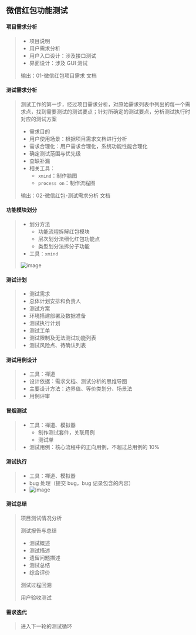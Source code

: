 ## 微信红包功能测试



#### 项目需求分析

> - 项目说明
> - 用户需求分析
> - 用户入口设计：涉及接口测试
> - 界面设计：涉及 GUI 测试
>
> 输出：01-微信红包项目需求 文档



#### 测试需求分析

> 测试工作的第一步，经过项目需求分析，对原始需求列表中列出的每一个需求点，找到需要测试的测试要点；针对所确定的测试要点，分析测试执行时对应的测试方案
>
> - 需求目的
> - 用户使用场景：根据项目需求文档进行分析
> - 需求合理化：用户需求合理化，系统功能性能合理化
> - 确定测试范围与优先级
> - 查缺补漏
> - 相关工具：
>   - `xmind`：制作脑图
>   - `process on`：制作流程图
>
> 输出：02-微信红包-测试需求分析 文档



#### 功能模块划分

> - 划分方法
>   - 功能流程拆解红包模块
>   - 层次划分法细化红包功能点
>   - 类型划分法拆分子功能
> - 工具：`xmind`
>
> ![image](https://github.com/hhhhhhe/WeChat_Red_Packet_Test/blob/master/01-微信红包-功能测试/微信红包-测试框架.png)



#### 测试计划

> - 测试需求
> - 总体计划安排和负责人
> - 测试方案
> - 环境搭建部署及数据准备
> - 测试执行计划
> - 测试工单
> - 测试限制及无法测试功能列表
> - 测试风险点、待确认列表



#### 测试用例设计

> - 工具：禅道
> - 设计依据：需求文档、测试分析的思维导图
> - 主要设计方法：边界值、等价类划分、场景法
> - 用例评审



#### 冒烟测试

> - 工具：禅道、模拟器
>   - 制作测试套件，关联用例
>   - 测试单
> - 测试用例：核心流程中的正向用例，不超过总用例的 10%



#### 测试执行

> - 工具：禅道、模拟器
> - bug 处理（提交 bug，bug 记录包含的内容）
> - ![image](https://github.com/hhhhhhe/WeChat_Red_Packet_Test/blob/master/01-微信红包-功能测试/缺陷描述.png)



#### 测试总结

> 项目测试情况分析
>
> 测试报告与总结
>
> - 测试概述
> - 测试描述
> - 遗留问题描述
> - 测试总结
> - 综合评价
>
> 测试过程回溯
>
> 用户验收测试



#### 需求迭代

> 进入下一轮的测试循环